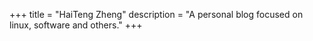+++
title = "HaiTeng Zheng"
description = "A personal blog focused on linux, software and others."
+++

